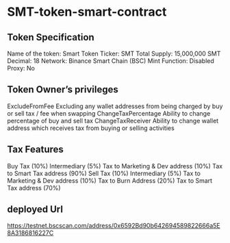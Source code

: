 # SMT-token-smart-contract

## Token Specification
Name of the token: Smart Token 
Ticker: SMT 
Total Supply: 15,000,000 SMT 
Decimal: 18 
Network: Binance Smart Chain (BSC) 
Mint Function: Disabled 
Proxy: No

## Token Owner’s privileges
ExcludeFromFee
	Excluding any wallet addresses from being charged by buy or sell tax / fee when swapping
ChangeTaxPercentage
	Ability to change percentage of buy and sell tax
ChangeTaxReceiver
	Ability to change wallet address which receives tax from buying or selling activities

## Tax Features
Buy Tax (10%) Intermediary (5%)
Tax to Marketing & Dev address (10%)
Tax to Smart Tax address (90%)
Sell Tax (10%) Intermediary (5%)
Tax to Marketing & Dev address (10%) Tax to Burn Address (20%) Tax to Smart Tax address (70%)

## deployed Url
https://testnet.bscscan.com/address/0x6592Bd90b642694589822666a5E8A3186816227C

